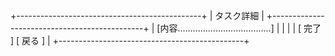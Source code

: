 +----------------------------------------------+
| タスク詳細                                   |
+----------------------------------------------+
| [内容.....................................]  |
|                                              |
| [ 完了 ]    [ 戻る ]                         |
+----------------------------------------------+
